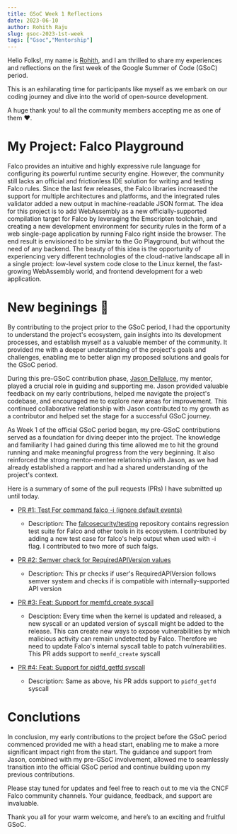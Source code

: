 ```yaml
---
title: GSoC Week 1 Reflections
date: 2023-06-10
author: Rohith Raju
slug: gsoc-2023-1st-week
tags: ["Gsoc","Mentorship"]
---
```


Hello Folks!, my name is [Rohith](https://github.com/Rohith-Raju), and I am thrilled to share my experiences and reflections on the first week of the Google Summer of Code (GSoC) period. 

This is an exhilarating time for participants like myself as we embark on our coding journey and dive into the world of open-source development.

A huge thank you! to all the community members accepting me as one of them ❤️.

# My Project: Falco Playground

 Falco provides an intuitive and highly expressive rule language for configuring its powerful runtime security engine. However, the community still lacks an official and frictionless IDE solution for writing and testing Falco rules. Since the last few releases, the Falco libraries increased the support for multiple architectures and platforms, and the integrated rules validator added a new output in machine-readable JSON format. The idea for this project is to add WebAssembly as a new officially-supported compilation target for Falco by leveraging the Emscripten toolchain, and creating a new development environment for security rules in the form of a web single-page application by running Falco right inside the browser. The end result is envisioned to be similar to the Go Playground, but without the need of any backend. The beauty of this idea is the opportunity of experiencing very different technologies of the cloud-native landscape all in a single project: low-level system code close to the Linux kernel, the fast-growing WebAssembly world, and frontend development for a web application.


# New beginings 🚀

By contributing to the project prior to the GSoC period, I had the opportunity to understand the project's ecosystem, gain insights into its development processes, and establish myself as a valuable member of the community. It provided me with a deeper understanding of the project's goals and challenges, enabling me to better align my proposed solutions and goals for the GSoC period.

During this pre-GSoC contribution phase, [Jason Dellaluce](https://github.com/jasondellaluce), my mentor, played a crucial role in guiding and supporting me. Jason provided valuable feedback on my early contributions, helped me navigate the project's codebase, and encouraged me to explore new areas for improvement. This continued collaborative relationship with Jason contributed to my growth as a contributor and helped set the stage for a successful GSoC journey.

As Week 1 of the official GSoC period began, my pre-GSoC contributions served as a foundation for diving deeper into the project. The knowledge and familiarity I had gained during this time allowed me to hit the ground running and make meaningful progress from the very beginning. It also reinforced the strong mentor-mentee relationship with Jason, as we had already established a rapport and had a shared understanding of the project's context.

Here is a summary of some of the pull requests (PRs) I have submitted up until today.

- [PR #1: Test For command falco -i (ignore default events)](https://github.com/falcosecurity/testing/pull/8)
    - Description: The [falcosecurity/testing](https://github.com/falcosecurity/testing) repository contains regression test suite for Falco and other tools in its ecosystem. I contributed by adding a new test case for falco's help output when used with -i flag. I contributed to two more of such falgs. 

- [PR #2: Semver check for RequiredAPIVersion values](https://github.com/falcosecurity/plugin-sdk-go/pull/73)
    - Description: This pr checks if user's RequiredAPIVersion follows semver system and checks if is compatible with internally-supported API version
    
-  [PR #3: Feat: Support for memfd_create syscall](https://github.com/falcosecurity/libs/pull/1127)   
    - Desciption: Every time when the kernel is updated and released, a new syscall or an updated version of syscall might be added to the release. This can create new ways to expose vulnerabilities by which malicious activity can remain undetected by Falco. Therefore we need to update Falco's internal syscall table to patch vulnerabilities. This PR adds support to `memfd_create` syscall

- [PR #4: Feat: Support for pidfd_getfd syscall](https://github.com/falcosecurity/libs/pull/1145)
    - Description: Same as above, his PR adds support to `pidfd_getfd` syscall

# Conclutions 

In conclusion, my early contributions to the project before the GSoC period commenced provided me with a head start, enabling me to make a more significant impact right from the start. The guidance and support from Jason, combined with my pre-GSoC involvement, allowed me to seamlessly transition into the official GSoC period and continue building upon my previous contributions.

Please stay tuned for updates and feel free to reach out to me via the CNCF Falco community channels. Your guidance, feedback, and support are invaluable.

Thank you all for your warm welcome, and here’s to an exciting and fruitful GSoC.
